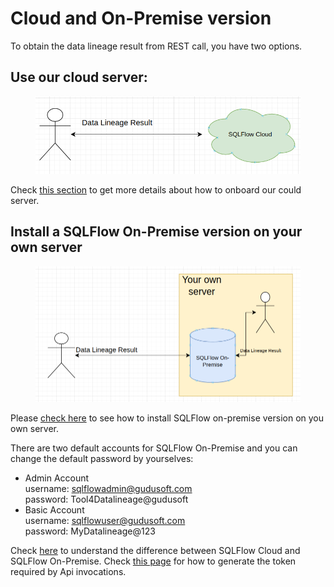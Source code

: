 # Cloud and On-Premise version

To obtain the data lineage result from REST call, you have two options.

## Use our cloud server:

<figure><img src="../../.gitbook/assets/222_20221203221711.png" alt=""><figcaption></figcaption></figure>

Check [this section](../../3.-api-docs/prerequisites.md#sqlflow-cloud-server) to get more details about how to onboard our could server.

## Install a SQLFlow On-Premise version on your own server

<figure><img src="../../.gitbook/assets/111_20221203221701.png" alt=""><figcaption></figcaption></figure>

Please [check here](../installation/) to see how to install SQLFlow on-premise version on you own server.&#x20;

There are two default accounts for SQLFlow On-Premise and you can change the default password by yourselves:

* Admin Account\
  username: [sqlflowadmin@gudusoft.com](mailto:sqlflowadmin@gudusoft.com)\
  password: Tool4Datalineage@gudusoft
* Basic Account\
  username: [sqlflowuser@gudusoft.com](mailto:sqlflowuser@gudusoft.com)\
  password: MyDatalineage@123&#x20;

Check [here](../../3.-api-docs/prerequisites.md#difference-between-using-sqlflow-cloud-server-and-sqlflow-on-premise-version) to understand the difference between SQLFlow Cloud and SQLFlow On-Premise. Check [this page](../../3.-api-docs/using-the-rest-api.md#1.-generate-a-token) for how to generate the token required by Api invocations.
